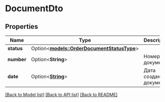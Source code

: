 # DocumentDto

## Properties

Name | Type | Description | Notes
------------ | ------------- | ------------- | -------------
**status** | Option<[**models::OrderDocumentStatusType**](OrderDocumentStatusType.md)> |  | [optional]
**number** | Option<**String**> | Номер документа. | [optional]
**date** | Option<[**String**](string.md)> | Дата создания документа. | [optional]

[[Back to Model list]](../README.md#documentation-for-models) [[Back to API list]](../README.md#documentation-for-api-endpoints) [[Back to README]](../README.md)


